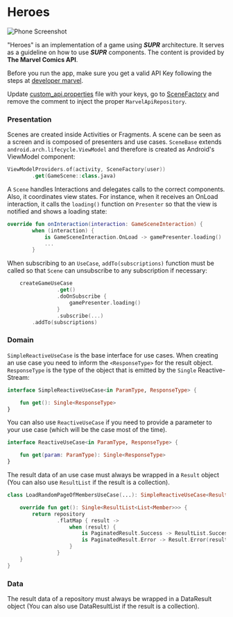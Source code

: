 # Heroes

![Phone Screenshot](https://github.com/impraise/SUPR/blob/master/assets/game.gif)

"Heroes" is an implementation of a game using ***SUPR*** architecture. It serves as a guideline on how to use ***SUPR*** components. The content is provided by **The Marvel Comics API**.

Before you run the app, make sure you get a valid API Key following the steps at [developer marvel]( https://developer.marvel.com/documentation/getting_started).

Update [custom_api.properties](https://github.com/impraise/SUPR/blob/master/sample-Android/Suprdemo/heroes/custom_api.properties) file with your keys, go to [SceneFactory](https://github.com/impraise/SUPR/blob/master/sample-Android/Suprdemo/heroes/src/main/java/com/impraise/suprdemo/scenes/di/SceneFactory.kt) and remove the comment to inject the proper `MarvelApiRepository`. 

### Presentation

Scenes are created inside Activities or Fragments. A scene can be seen as a screen and is composed of presenters and use cases. `SceneBase` extends `android.arch.lifecycle.ViewModel` and therefore is created as Android's ViewModel component:

```kotlin
ViewModelProviders.of(activity, SceneFactory(user))
		.get(GameScene::class.java)
```

A `Scene` handles Interactions and delegates calls to the correct components. Also, it coordinates view states. For instance, when it receives an OnLoad interaction, it calls the `loading()` function on `Presenter` so that the view is notified and shows a loading state:

```kotlin
override fun onInteraction(interaction: GameSceneInteraction) {
        when (interaction) {
            is GameSceneInteraction.OnLoad -> gamePresenter.loading()
            ...
        }
```

When subscribing to an `UseCase`, `addTo(subscriptions)` function must be called so that `Scene` can unsubscribe to any subscription if necessary:

```kotlin
	createGameUseCase
                .get()
                .doOnSubscribe {
                    gamePresenter.loading()
                }
                .subscribe(...)
		.addTo(subscriptions)
```

### Domain
`SimpleReactiveUseCase` is the base interface for use cases. When creating an use case you need to inform the `<ResponseType>` for the result object. `ResponseType` is the type of the object that is emitted by the `Single` Reactive-Stream: 

```kotlin
interface SimpleReactiveUseCase<in ParamType, ResponseType> {

    fun get(): Single<ResponseType>
}
```

You can also use `ReactiveUseCase` if you need to provide a parameter to your use case (which will be the case most of the time).

```kotlin
interface ReactiveUseCase<in ParamType, ResponseType> {

    fun get(param: ParamType): Single<ResponseType>
}
```

The result data of an use case must always be wrapped in a `Result` object (You can also use `ResultList` if the result is a collection).

```kotlin
class LoadRandomPageOfMembersUseCase(...): SimpleReactiveUseCase<ResultList<List<Member>>> {

    override fun get(): Single<ResultList<List<Member>>> {
        return repository
                .flatMap { result ->
                    when (result) {
                        is PaginatedResult.Success -> ResultList.Success(it)
                        is PaginatedResult.Error -> Result.Error(result.error, GameState.EMPTY_GAME)
                    }
                }
    }
}
```

### Data
The result data of a repository must always be wrapped in a DataResult object (You can also use DataResultList if the result is a collection). 
